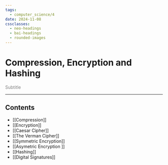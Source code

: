 ```yaml
---
tags:
  - computer_science/4
date: 2024-11-08
cssclasses:
  - neo-headings
  - bai-headings
  - rounded-images
---
```

# Compression, Encryption and Hashing
<p class="center" style="margin:0;color:gray;">Subtitle</p>

***
## Contents 
- [[Compression]]
- [[Encryption]]
- [[Caesar Cipher]]
- [[The Verman Cipher]]
- [[Symmetric Encryption]]
- [[Asymetric Encryption ]]
- [[Hashing]]
- [[Digital Signatures]]